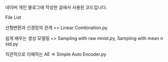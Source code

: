 네이버 개인 블로그에 작성한 글에서 사용된 코드입니다.


File List

선형변환과 신경망의 관계 => Linear Combination.py

쉽게 배우는 생성 모델링 => Sampling with raw mnist.py, Sampling with mean n std.py

직관적으로 이해하는 AE => Simple Auto Encoder.py